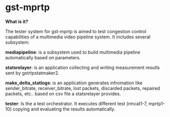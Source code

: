 # gst-mprtp

**What is it?**
  
The tester system for gst-mprtp is aimed to 
test congestion control capabilities of a multimedia 
video pipeline system. It includes several subsystem:

**mediapipeline**: is a subsystem used to build 
multimedia pipeline automatically based on parameters.

**statsrelayer**: is an application collecting 
and writing measurement resutls sent by 
gstrtpstatmaker2.

**make_delta_statlogs**: is an application 
generates infromation like sender_bitrate, 
receiver_bitrate, lost packets, discarded packets, 
repaired packets, etc.. based on csv file 
a statsrelayer provides.

**tester**: Is the a test orchestrator. 
It executes different test (rmcat1-7, mprtp1-10) 
copying and evaluating the results automatically.

